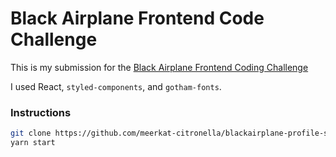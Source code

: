 # Black Airplane Frontend Code Challenge

This is my submission for the [Black Airplane Frontend Coding Challenge](https://www.figma.com/file/xMJ6OJgyOcefq7wwh8O1JX/Frontend-Coding-Challenges?node-id=1%3A138)

I used React, `styled-components`, and `gotham-fonts`.

### Instructions

```sh
git clone https://github.com/meerkat-citronella/blackairplane-profile-switcher
yarn start
```
